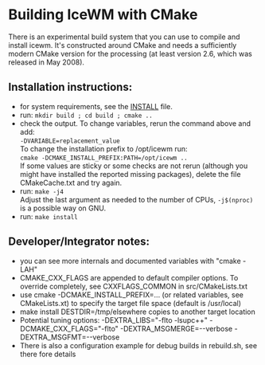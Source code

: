 Building IceWM with CMake
=========================

There is an experimental build system that you can use to compile
and install icewm. It's constructed around CMake and needs a
sufficiently modern CMake version for the processing
(at least version 2.6, which was released in May 2008).

Installation instructions:
--------------------------

 * for system requirements, see the [INSTALL](INSTALL) file.
 * run: `mkdir build ; cd build ; cmake ..`
 * check the output.
   To change variables, rerun the command above and add:  
     `-DVARIABLE=replacement_value`  
   To change the installation prefix to /opt/icewm run:  
     `cmake -DCMAKE_INSTALL_PREFIX:PATH=/opt/icewm ..`  
   If some values are sticky or some checks are not rerun
   (although you might have installed the reported missing packages),
   delete the file CMakeCache.txt and try again.
 * run: `make -j4`  
   Adjust the last argument as needed to the number of CPUs,
   `-j$(nproc)` is a possible way on GNU.
 * run: `make install`

Developer/Integrator notes:
---------------------------

 * you can see more internals and documented variables with "cmake -LAH"
 * CMAKE_CXX_FLAGS are appended to default compiler options. To override
   completely, see CXXFLAGS_COMMON in src/CMakeLists.txt
 * use cmake -DCMAKE_INSTALL_PREFIX=... (or related variables, see
   CMakeLists.xt) to specify the target file space (default is /usr/local)
 * make install DESTDIR=/tmp/elsewhere copies to another target location
 * Potential tuning options:
   -DEXTRA_LIBS="-flto -lsupc++" -DCMAKE_CXX_FLAGS="-flto"
   -DEXTRA_MSGMERGE=--verbose -DEXTRA_MSGFMT=--verbose
 * There is also a configuration example for debug builds in rebuild.sh,
   see there fore details

